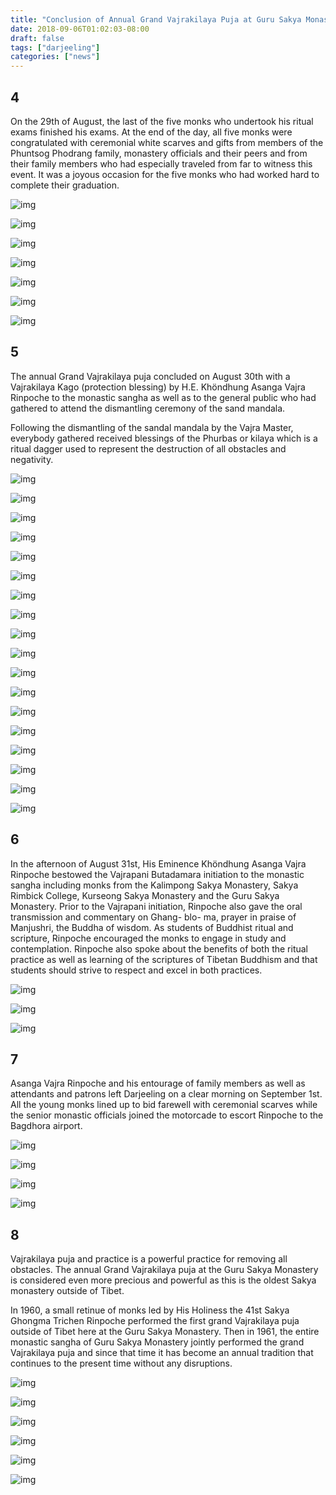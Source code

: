 ```yaml
---
title: "Conclusion of Annual Grand Vajrakilaya Puja at Guru Sakya Monastery, Darjeeling (Part II)"
date: 2018-09-06T01:02:03-08:00
draft: false
tags: ["darjeeling"]
categories: ["news"]
---
```


## 4


On the 29th of August, the last of the five monks who undertook his ritual exams finished his exams. At the end of the day, all five monks were congratulated with ceremonial white scarves and gifts from members of the Phuntsog Phodrang family, monastery officials and their peers and from their family members who had especially traveled from far to witness this event. It was a joyous occasion for the five monks who had worked hard to complete their graduation.



![img](https://mmbiz.qpic.cn/mmbiz_jpg/jZ6aUbzt6IRBIv5lfGae01gSiabia0Hf5wvJngKMGGJEGqqBASEU4HkBLXiaSjB8vGvjOwdC6pvKdoLZIJ8EktmJw/640?wx_fmt=jpeg&wxfrom=5&wx_lazy=1&wx_co=1)

![img](https://mmbiz.qpic.cn/mmbiz_jpg/jZ6aUbzt6IRBIv5lfGae01gSiabia0Hf5wnxMGFNiauF1a6C8vHtQos4LR3LZ6aAR1DNkwgJN8QCHgNUAl0YqTKqA/640?wx_fmt=jpeg&wxfrom=5&wx_lazy=1&wx_co=1)

![img](https://mmbiz.qpic.cn/mmbiz_jpg/jZ6aUbzt6IRBIv5lfGae01gSiabia0Hf5w4QSFNtKic9koNuvG3bT5qXjoVgxCuCloiaKmpuZ5gdjs1U3YjM1dVpibg/640?wx_fmt=jpeg&wxfrom=5&wx_lazy=1&wx_co=1)

![img](https://mmbiz.qpic.cn/mmbiz_jpg/jZ6aUbzt6IRBIv5lfGae01gSiabia0Hf5wvOsk0HObwyS86IGr4jESaS8Fo7G1yDHUZeZeEeianbCFiaXwoeFOnDMg/640?wx_fmt=jpeg&wxfrom=5&wx_lazy=1&wx_co=1)

![img](https://mmbiz.qpic.cn/mmbiz_jpg/jZ6aUbzt6IRBIv5lfGae01gSiabia0Hf5wbg9Bm16uPLVOicyTu00iaR2vuvnhl2QuYvDbbicHGd7c8JOD1FrZvzANw/640?wx_fmt=jpeg&wxfrom=5&wx_lazy=1&wx_co=1)

![img](https://mmbiz.qpic.cn/mmbiz_jpg/jZ6aUbzt6IRBIv5lfGae01gSiabia0Hf5wHqPHBxwfaWonaxnG7MXXMo76N8Twxjs6Zwq6icqDibYE9wTtUuxZhibsw/640?wx_fmt=jpeg&wxfrom=5&wx_lazy=1&wx_co=1)

![img](https://mmbiz.qpic.cn/mmbiz_jpg/jZ6aUbzt6IRBIv5lfGae01gSiabia0Hf5wB6vW0QWXJ1uiaiahJic5GQadwAicGjPQgricealDYKVZ83fcAPlPnbRazsg/640?wx_fmt=jpeg&wxfrom=5&wx_lazy=1&wx_co=1)





## 5

The annual Grand Vajrakilaya puja concluded on August 30th with a Vajrakilaya Kago (protection blessing) by H.E. Khöndhung Asanga Vajra Rinpoche to the monastic sangha as well as to the general public who had gathered to attend the dismantling ceremony of the sand mandala.

Following the dismantling of the sandal mandala by the Vajra Master, everybody gathered received blessings of the Phurbas or kilaya which is a ritual dagger used to represent the destruction of all obstacles and negativity.


![img](https://mmbiz.qpic.cn/mmbiz_jpg/jZ6aUbzt6IRBIv5lfGae01gSiabia0Hf5w7XVYmtQjAZSYvic4neXxEzPJryp8rn16IK19nuS25DiaBcoxSvh8Xl9w/640?wx_fmt=jpeg&wxfrom=5&wx_lazy=1&wx_co=1)

![img](https://mmbiz.qpic.cn/mmbiz_jpg/jZ6aUbzt6IRBIv5lfGae01gSiabia0Hf5wFMY19LvmpibROVia9ic1Y4RHM8ZLfd6iaHzPmAmL2HZlSjRSCC7pj3K9AQ/640?wx_fmt=jpeg&wxfrom=5&wx_lazy=1&wx_co=1)

![img](https://mmbiz.qpic.cn/mmbiz_jpg/jZ6aUbzt6IRBIv5lfGae01gSiabia0Hf5wO0IhL7mK2icGwY0AP3TB5wiaVIgNy41q8DncKLicOdOsDgmOUjxe6zRhQ/640?wx_fmt=jpeg&wxfrom=5&wx_lazy=1&wx_co=1)

![img](https://mmbiz.qpic.cn/mmbiz_jpg/jZ6aUbzt6IRBIv5lfGae01gSiabia0Hf5wiatW4JNxkvr3J7tCz5ic5oVdXjeyEXYAutK8aicXBwlCUydiaia2wueNA2g/640?wx_fmt=jpeg&wxfrom=5&wx_lazy=1&wx_co=1)

![img](https://mmbiz.qpic.cn/mmbiz_jpg/jZ6aUbzt6IRBIv5lfGae01gSiabia0Hf5w3ibBI9I94cDPTMF5NdUJC47NUzWyTkHXLIRZ556a0s4yZFyrCjWfhPQ/640?wx_fmt=jpeg&wxfrom=5&wx_lazy=1&wx_co=1)

![img](https://mmbiz.qpic.cn/mmbiz_jpg/jZ6aUbzt6IRBIv5lfGae01gSiabia0Hf5whvQjiaiaAXrJmeMv69KE3mufprxIHTtcah49IOasFpAxbFh1Oj7TOBwQ/640?wx_fmt=jpeg&wxfrom=5&wx_lazy=1&wx_co=1)

![img](https://mmbiz.qpic.cn/mmbiz_jpg/jZ6aUbzt6IRBIv5lfGae01gSiabia0Hf5wTuw22GExmMUeribfia3N5pW9WicicHDYy1icdnhaZs3f5YqApspL3GXo0cw/640?wx_fmt=jpeg&wxfrom=5&wx_lazy=1&wx_co=1)

![img](https://mmbiz.qpic.cn/mmbiz_jpg/jZ6aUbzt6IRBIv5lfGae01gSiabia0Hf5w8rrJrqMpib8fMzU9B9m7aRmplV8Y1AtuzL3w8svpzw74DtHhNhXOI7g/640?wx_fmt=jpeg&wxfrom=5&wx_lazy=1&wx_co=1)

![img](https://mmbiz.qpic.cn/mmbiz_jpg/jZ6aUbzt6IRBIv5lfGae01gSiabia0Hf5wgLj8EJ6SEKibPdM7CjbQBhkSOZC6psgn5BaTRlQAfppMzTpibbwiciabNQ/640?wx_fmt=jpeg&wxfrom=5&wx_lazy=1&wx_co=1)

![img](https://mmbiz.qpic.cn/mmbiz_jpg/jZ6aUbzt6IRBIv5lfGae01gSiabia0Hf5wnqW4ZhNDbMCxdUAswGm2nST26PBnsPiapYFa9Bs31BeO3tMQ5A7N8Xw/640?wx_fmt=jpeg&wxfrom=5&wx_lazy=1&wx_co=1)

![img](https://mmbiz.qpic.cn/mmbiz_jpg/jZ6aUbzt6IRBIv5lfGae01gSiabia0Hf5w0zOA8yL8KbAazK1VEfHIwEWYT9u0wE6QNibWRxZEkPIhWSvsoJUHKZw/640?wx_fmt=jpeg&wxfrom=5&wx_lazy=1&wx_co=1)



![img](https://mmbiz.qpic.cn/mmbiz_jpg/jZ6aUbzt6IRBIv5lfGae01gSiabia0Hf5wibBVZMhcrzp8jVDJibnvx0hBFibwkfrNvKgUk2D5oQeibWqSXq70QWSsXg/640?wx_fmt=jpeg&wxfrom=5&wx_lazy=1&wx_co=1)

![img](https://mmbiz.qpic.cn/mmbiz_jpg/jZ6aUbzt6IRBIv5lfGae01gSiabia0Hf5wKnpOzMPqQXicxE1uAmb8TdSn44O56AW4MjibSp95nnmUM94LPHmkZ2qA/640?wx_fmt=jpeg&wxfrom=5&wx_lazy=1&wx_co=1)

![img](https://mmbiz.qpic.cn/mmbiz_jpg/jZ6aUbzt6IRBIv5lfGae01gSiabia0Hf5wvSBxaYgtnYxXiccSpYicXExZYD3sLGfA3na41S3vToHRYm5uBOCnCJLQ/640?wx_fmt=jpeg&wxfrom=5&wx_lazy=1&wx_co=1)

![img](https://mmbiz.qpic.cn/mmbiz_jpg/jZ6aUbzt6IRBIv5lfGae01gSiabia0Hf5wh3BBaqGcPeTm90pVwj8OUItfXZIIHW0sPgoGs88Y9KXpvLqOiaEMsGg/640?wx_fmt=jpeg&wxfrom=5&wx_lazy=1&wx_co=1)

![img](https://mmbiz.qpic.cn/mmbiz_jpg/jZ6aUbzt6IRBIv5lfGae01gSiabia0Hf5wJ2FOs9sUKYXgWmQVicDJHH9dSTEQu5GZYkQljp06eQwxiap7PHticHBog/640?wx_fmt=jpeg&wxfrom=5&wx_lazy=1&wx_co=1)

![img](https://mmbiz.qpic.cn/mmbiz_jpg/jZ6aUbzt6IRBIv5lfGae01gSiabia0Hf5wlJYk922oZgqrxlastibOJwqrWDCORxs5aJK7WZZAQhOIe1VADytBdfg/640?wx_fmt=jpeg&wxfrom=5&wx_lazy=1&wx_co=1)

![img](https://mmbiz.qpic.cn/mmbiz_jpg/jZ6aUbzt6IRBIv5lfGae01gSiabia0Hf5w56M6P5syictZTOB2UBhDiczicOXaHGuDXW9Cqx32gTnCQeasG8lu9iajeA/640?wx_fmt=jpeg&wxfrom=5&wx_lazy=1&wx_co=1)



## 6


In the afternoon of August 31st, His Eminence Khöndhung Asanga Vajra Rinpoche bestowed the Vajrapani Butadamara initiation to the monastic sangha including monks from the Kalimpong Sakya Monastery, Sakya Rimbick College, Kurseong Sakya Monastery and the Guru Sakya Monastery.   Prior to the Vajrapani initiation, Rinpoche also gave the oral transmission and commentary on Ghang- blo- ma, prayer in praise of Manjushri, the Buddha of wisdom. As students of Buddhist ritual and scripture, Rinpoche encouraged the monks to engage in study and contemplation. Rinpoche also spoke about the benefits of both the ritual practice as well as learning of the scriptures of Tibetan Buddhism and that students should strive to respect and excel in both practices.


![img](https://mmbiz.qpic.cn/mmbiz_jpg/jZ6aUbzt6IRBIv5lfGae01gSiabia0Hf5wMmhaF4khRPic3oHbLXosGrXnY9Mq4icPKzExLej8ZzGDgNQI3rYp74ZQ/640?wx_fmt=jpeg&wxfrom=5&wx_lazy=1&wx_co=1)

![img](https://mmbiz.qpic.cn/mmbiz_jpg/jZ6aUbzt6IRBIv5lfGae01gSiabia0Hf5wESkd1l376KMSVhH47kLkrcfcVapPia0RFYRpg1UgFkubE5Lp7ahmDOg/640?wx_fmt=jpeg&wxfrom=5&wx_lazy=1&wx_co=1)

![img](https://mmbiz.qpic.cn/mmbiz_jpg/jZ6aUbzt6IRBIv5lfGae01gSiabia0Hf5w2E9Somzy2YCAm406udw7ymCgoXnJFaic2ibdX2Dia14FiaDosauYib1b25Q/640?wx_fmt=jpeg&wxfrom=5&wx_lazy=1&wx_co=1)




## 7


Asanga Vajra Rinpoche and his entourage of family members as well as attendants and patrons left Darjeeling on a clear morning on September 1st. All the young monks lined up to bid farewell with ceremonial scarves while the senior monastic officials joined the motorcade to escort Rinpoche to the Bagdhora airport.


![img](https://mmbiz.qpic.cn/mmbiz_jpg/jZ6aUbzt6IRBIv5lfGae01gSiabia0Hf5wynsjVkiaNqzEdglVl3DauQJUdU97UXJKGpZ9T70LKWQgSDtXNGhAGag/640?wx_fmt=jpeg&wxfrom=5&wx_lazy=1&wx_co=1)

![img](https://mmbiz.qpic.cn/mmbiz_jpg/jZ6aUbzt6IRBIv5lfGae01gSiabia0Hf5wnplmfIBBlwyTIhbDsQicjYDIkB3IU4iaqpUiaFWhdmpplsvBx3jKXiadoA/640?wx_fmt=jpeg&wxfrom=5&wx_lazy=1&wx_co=1)

![img](https://mmbiz.qpic.cn/mmbiz_jpg/jZ6aUbzt6IRBIv5lfGae01gSiabia0Hf5wrHFeH4pTT3X1eSB8DibB8rq8FWFoSnHLgblUObZMPfbE90RVgydvib4g/640?wx_fmt=jpeg&wxfrom=5&wx_lazy=1&wx_co=1)

![img](https://mmbiz.qpic.cn/mmbiz_jpg/jZ6aUbzt6IRBIv5lfGae01gSiabia0Hf5wKv38ZGW8OqicPdmLxz293woo4eupbXic9RKCxWH8SvfyW7aBSTuMicLrQ/640?wx_fmt=jpeg&wxfrom=5&wx_lazy=1&wx_co=1)




## 8


Vajrakilaya puja and practice is a powerful practice for removing all obstacles. The annual Grand Vajrakilaya puja at the Guru Sakya Monastery is considered even more precious and powerful as this is the oldest Sakya monastery outside of Tibet.

In 1960, a small retinue of monks led by His Holiness the 41st Sakya Ghongma Trichen Rinpoche performed the first grand Vajrakilaya puja outside of Tibet here at the Guru Sakya Monastery. Then in 1961, the entire monastic sangha of Guru Sakya Monastery jointly performed the grand Vajrakilaya puja and since that time it has become an annual tradition that continues to the present time without any disruptions.



![img](https://mmbiz.qpic.cn/mmbiz_jpg/jZ6aUbzt6IRBIv5lfGae01gSiabia0Hf5wAroOicE23M5fVIN6t9AlnZnDLYjvYq83g1FfGTYE1qD5NRhWtbDkl3A/640?wx_fmt=jpeg&wxfrom=5&wx_lazy=1&wx_co=1)

![img](https://mmbiz.qpic.cn/mmbiz_jpg/jZ6aUbzt6IRBIv5lfGae01gSiabia0Hf5wUo9GDeILZe2Kia3fy1N5XqnjIUTBa63vpwuvGM6OBgyH0fdvg0ossjA/640?wx_fmt=jpeg&wxfrom=5&wx_lazy=1&wx_co=1)

![img](https://mmbiz.qpic.cn/mmbiz_jpg/jZ6aUbzt6IRBIv5lfGae01gSiabia0Hf5wnk5h4Uppx3Wicz9ym10DFVfeBdD4GJLlzv0B64NDkfibIjtgjxQQuMrQ/640?wx_fmt=jpeg&wxfrom=5&wx_lazy=1&wx_co=1)

![img](https://mmbiz.qpic.cn/mmbiz_jpg/jZ6aUbzt6IRBIv5lfGae01gSiabia0Hf5wicwSvvZ83GaNe9pPCE2b2Wc0jPSSeWbFlXsSeAgy6pfpKD6spdWcwsA/640?wx_fmt=jpeg&wxfrom=5&wx_lazy=1&wx_co=1)



![img](https://mmbiz.qpic.cn/mmbiz_jpg/jZ6aUbzt6IRBIv5lfGae01gSiabia0Hf5wJtvmMef2bA1gTHUQ21AShfchSicPbQ6VvGYIasJmGYUZsbwM7RbJ6hA/640?wx_fmt=jpeg&wxfrom=5&wx_lazy=1&wx_co=1)

![img](https://mmbiz.qpic.cn/mmbiz_jpg/jZ6aUbzt6IRBIv5lfGae01gSiabia0Hf5wxN1E38UicUZaCT2IYibibORO3UPOszmuT7ibZamyGgPd278zznicWea6hdA/640?wx_fmt=jpeg&wxfrom=5&wx_lazy=1&wx_co=1)



